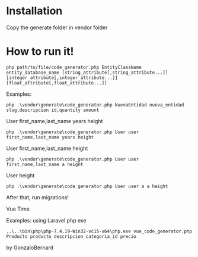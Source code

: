# Installation
Copy the generate folder in vendor folder 

# How to run it!
    php path/to/file/code_generator.php EntityClassName entity_database_name [string_attribute[,string_attribute...]] [integer_attribute[,integer_attribute...]] [float_attribute[,float_attribute...]]

Examples:

    php .\vendor\generate\code_generator.php NuevaEntidad nueva_entidad slug,descripcion id,quantity amount

User first_name,last_name years height

    php .\vendor\generate\code_generator.php User user first_name,last_name years height


User first_name,last_name height

    php .\vendor\generate\code_generator.php User user first_name,last_name a height


User height

    php .\vendor\generate\code_generator.php User user a a height


After that, run migrations!


Vue Time

Examples:
    using Laravel php exe
    
    ..\..\bin\php\php-7.4.19-Win32-vc15-x64\php.exe vue_code_generator.php Producto producto descripcion categoria_id precio

by GonzaloBernard
